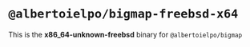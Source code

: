 # `@albertoielpo/bigmap-freebsd-x64`

This is the **x86_64-unknown-freebsd** binary for `@albertoielpo/bigmap`
